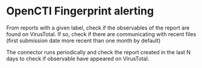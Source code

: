 # OpenCTI Fingerprint alerting

From reports with a given label, check if the observables of the report are found on VirusTotal. If so, check if there are communicating with recent files (first submission date more recent than one month by default)

The connector runs periodically and check the report created in the last N days to check if observable have appeared on VirusTotal.
